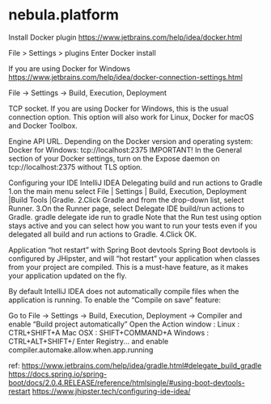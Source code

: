 # nebula.platform

Install Docker plugin
https://www.jetbrains.com/help/idea/docker.html


File > Settings > plugins Enter Docker install

If you are using Docker for Windows
https://www.jetbrains.com/help/idea/docker-connection-settings.html

File -> Settings -> Build, Execution, Deployment 

TCP socket. If you are using Docker for Windows, this is the usual connection option. This option will also work for Linux, Docker for macOS and Docker Toolbox.

Engine API URL. Depending on the Docker version and operating system:
Docker for Windows: tcp://localhost:2375
IMPORTANT! In the General section of your Docker settings, turn on the Expose daemon on tcp://localhost:2375 without TLS option.

Configuring your IDE
IntelliJ IDEA
Delegating build and run actions to Gradle
1.on the main menu select File | Settings | Build, Execution, Deployment |Build Tools |Gradle.
2.Click Gradle and from the drop-down list, select Runner.
3.On the Runner page, select Delegate IDE build/run actions to Gradle.
gradle delegate ide run to gradle
Note that the Run test using option stays active and you can select how you want to run your tests even if you delegated all build and run actions to Gradle.
4.Click OK.

Application “hot restart” with Spring Boot devtools
Spring Boot devtools is configured by JHipster, and will “hot restart” your application when classes from your project are compiled. This is a must-have feature, as it makes your application updated on the fly.

By default IntelliJ IDEA does not automatically compile files when the application is running. To enable the “Compile on save” feature:

Go to File -> Settings -> Build, Execution, Deployment -> Compiler and enable “Build project automatically”
Open the Action window :
Linux : CTRL+SHIFT+A
Mac OSX : SHIFT+COMMAND+A
Windows : CTRL+ALT+SHIFT+/
Enter Registry... and enable compiler.automake.allow.when.app.running

ref:
https://www.jetbrains.com/help/idea/gradle.html#delegate_build_gradle
https://docs.spring.io/spring-boot/docs/2.0.4.RELEASE/reference/htmlsingle/#using-boot-devtools-restart
https://www.jhipster.tech/configuring-ide-idea/
